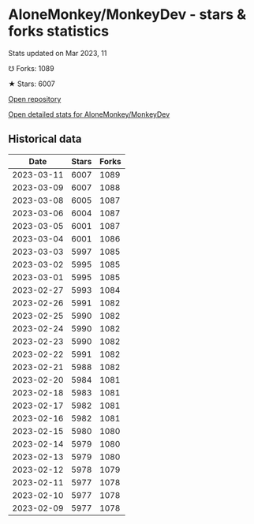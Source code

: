 # AloneMonkey/MonkeyDev - stars & forks statistics

Stats updated on Mar 2023, 11

☋ Forks: 1089

★ Stars: 6007

[Open repository](https://github.com/AloneMonkey/MonkeyDev)

[Open detailed stats for AloneMonkey/MonkeyDev](https://reviewgithub.com/rep/AloneMonkey/MonkeyDev)

## Historical data
| Date | Stars | Forks |
|------|-------|-------|
| 2023-03-11 | 6007 | 1089 | 
| 2023-03-09 | 6007 | 1088 | 
| 2023-03-08 | 6005 | 1087 | 
| 2023-03-06 | 6004 | 1087 | 
| 2023-03-05 | 6001 | 1087 | 
| 2023-03-04 | 6001 | 1086 | 
| 2023-03-03 | 5997 | 1085 | 
| 2023-03-02 | 5995 | 1085 | 
| 2023-03-01 | 5995 | 1085 | 
| 2023-02-27 | 5993 | 1084 | 
| 2023-02-26 | 5991 | 1082 | 
| 2023-02-25 | 5990 | 1082 | 
| 2023-02-24 | 5990 | 1082 | 
| 2023-02-23 | 5990 | 1082 | 
| 2023-02-22 | 5991 | 1082 | 
| 2023-02-21 | 5988 | 1082 | 
| 2023-02-20 | 5984 | 1081 | 
| 2023-02-18 | 5983 | 1081 | 
| 2023-02-17 | 5982 | 1081 | 
| 2023-02-16 | 5982 | 1081 | 
| 2023-02-15 | 5980 | 1080 | 
| 2023-02-14 | 5979 | 1080 | 
| 2023-02-13 | 5979 | 1080 | 
| 2023-02-12 | 5978 | 1079 | 
| 2023-02-11 | 5977 | 1078 | 
| 2023-02-10 | 5977 | 1078 | 
| 2023-02-09 | 5977 | 1078 | 

